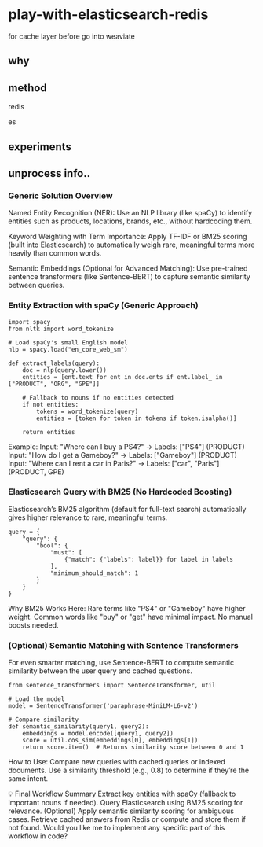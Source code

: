 # play-with-elasticsearch-redis
for cache layer before go into weaviate


## why


## method

redis


es

## experiments


## unprocess info..


### Generic Solution Overview
Named Entity Recognition (NER):
Use an NLP library (like spaCy) to identify entities such as products, locations, brands, etc., without hardcoding them.

Keyword Weighting with Term Importance:
Apply TF-IDF or BM25 scoring (built into Elasticsearch) to automatically weigh rare, meaningful terms more heavily than common words.

Semantic Embeddings (Optional for Advanced Matching):
Use pre-trained sentence transformers (like Sentence-BERT) to capture semantic similarity between queries.

### Entity Extraction with spaCy (Generic Approach)

```
import spacy
from nltk import word_tokenize

# Load spaCy's small English model
nlp = spacy.load("en_core_web_sm")

def extract_labels(query):
    doc = nlp(query.lower())
    entities = [ent.text for ent in doc.ents if ent.label_ in ["PRODUCT", "ORG", "GPE"]]
    
    # Fallback to nouns if no entities detected
    if not entities:
        tokens = word_tokenize(query)
        entities = [token for token in tokens if token.isalpha()]
    
    return entities
```


Example:
Input: "Where can I buy a PS4?"
→ Labels: ["PS4"] (PRODUCT)
Input: "How do I get a Gameboy?"
→ Labels: ["Gameboy"] (PRODUCT)
Input: "Where can I rent a car in Paris?"
→ Labels: ["car", "Paris"] (PRODUCT, GPE)



### Elasticsearch Query with BM25 (No Hardcoded Boosting)

Elasticsearch’s BM25 algorithm (default for full-text search) automatically gives higher relevance to rare, meaningful terms.

```
query = {
    "query": {
        "bool": {
            "must": [
                {"match": {"labels": label}} for label in labels
            ],
            "minimum_should_match": 1
        }
    }
}
```

Why BM25 Works Here:
Rare terms like "PS4" or "Gameboy" have higher weight.
Common words like "buy" or "get" have minimal impact.
No manual boosts needed.


### (Optional) Semantic Matching with Sentence Transformers

For even smarter matching, use Sentence-BERT to compute semantic similarity between the user query and cached questions.

```
from sentence_transformers import SentenceTransformer, util

# Load the model
model = SentenceTransformer('paraphrase-MiniLM-L6-v2')

# Compare similarity
def semantic_similarity(query1, query2):
    embeddings = model.encode([query1, query2])
    score = util.cos_sim(embeddings[0], embeddings[1])
    return score.item()  # Returns similarity score between 0 and 1

```

How to Use:
Compare new queries with cached queries or indexed documents.
Use a similarity threshold (e.g., 0.8) to determine if they’re the same intent.


💡 Final Workflow Summary
Extract key entities with spaCy (fallback to important nouns if needed).
Query Elasticsearch using BM25 scoring for relevance.
(Optional) Apply semantic similarity scoring for ambiguous cases.
Retrieve cached answers from Redis or compute and store them if not found.
Would you like me to implement any specific part of this workflow in code?